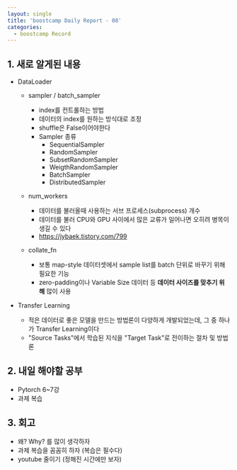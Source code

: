 ```yaml
---
layout: single
title: 'boostcamp Daily Report - 08'
categories:
  - boostcamp Record
---
```


## 1. 새로 알게된 내용
- DataLoader
	- sampler / batch_sampler
		- index를 컨트롤하는 방법
		- 데이터의 index를 원하는 방식대로 조정 
		- shuffle은 False이어야한다
		- Sampler 종류
			- SequentialSampler
			- RandomSampler
			- SubsetRandomSampler
			- WeigthRandomSampler
			- BatchSampler 
			- DistributedSampler

	- num_workers
		- 데이터를 불러올때 사용하는 서브 프로세스(subprocess) 개수
		- 데이터를 불러 CPU와 GPU 사이에서 많은 교류가 일어나면 오히려 병목이 생길 수 있다
		- https://jybaek.tistory.com/799
	- collate_fn
		- 보통 map-style 데이터셋에서 sample list를 batch 단위로 바꾸기 위해 필요한 기능
		- zero-padding이나 Variable Size 데이터 등 **데이터 사이즈를 맞추기 위해** 많이 사용 

- Transfer Learning
	- 적은 데이터로 좋은 모델을 만드는 방법론이 다양하게 개발되었는데, 그 중 하나가 Transfer Learning이다
	- "Source Tasks"에서 학습된 지식을 "Target Task"로 전이하는 절차 및 방법론

## 2. 내일 해야할 공부
- Pytorch 6~7강
- 과제 복습

## 3. 회고
- 왜? Why? 를 많이 생각하자
- 과제 복습을 꼼꼼히 하자 (복습은 필수다)
- youtube 줄이기 (정해진 시간에만 보자)
